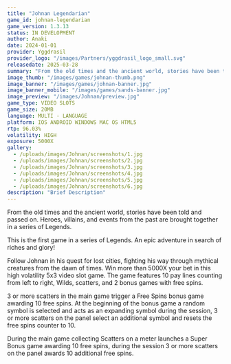 ```yaml
---
title: "Johnan Legendarian"
game_id: johnan-legendarian
game_version: 1.3.13
status: IN DEVELOPMENT
author: Anaki
date: 2024-01-01
provider: Yggdrasil
provider_logo: "/images/Partners/yggdrasil_logo_small.svg"
releasedate: 2025-03-28
summary: "From the old times and the ancient world, stories have been told and passed on. Heroes, villains, and events from the past are brought together in a series of Legends."
image_thumb: "/images/games/johnan-thumb.png"
image_banner: "/images/games/johnan-banner.jpg"
image_banner_mobile: "/images/games/sands-banner.jpg"
image_preview: "/images/Johnan/preview.jpg"
game_type: VIDEO SLOTS
game_size: 20MB
language: MULTI - LANGUAGE
platform: IOS ANDROID WINDOWS MAC OS HTML5
rtp: 96.03%
volatility: HIGH
exposure: 5000X
gallery:
  - /uploads/images/Johnan/screenshots/1.jpg
  - /uploads/images/Johnan/screenshots/2.jpg
  - /uploads/images/Johnan/screenshots/3.jpg
  - /uploads/images/Johnan/screenshots/4.jpg
  - /uploads/images/Johnan/screenshots/5.jpg
  - /uploads/images/Johnan/screenshots/6.jpg
description: "Brief Description"
---
```

From the old times and the ancient world, stories have been told and passed on. Heroes, villains, and events from the past are brought together in a series of Legends.

This is the first game in a series of Legends. An epic adventure in search of riches and glory!

Follow Johnan in his quest for lost cities, fighting his way through mythical creatures from the dawn of times. Win more than 5000X your bet in this high volatility 5x3 video slot game. The game features 10 pay lines counting from left to right, Wilds, scatters, and 2 bonus games with free spins.

3 or more scatters in the main game trigger a Free Spins bonus game awarding 10 free spins. At the beginning of the bonus game a random symbol is selected and acts as an expanding symbol during the session, 3 or more scatters on the panel select an additional symbol and resets the free spins counter to 10.

During the main game collecting Scatters on a meter launches a Super Bonus game awarding 10 free spins, during the session 3 or more scatters on the panel awards 10 additional free spins.
